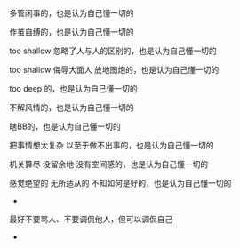 
多管闲事的，也是认为自己懂一切的

作茧自缚的，也是认为自己懂一切的

too shallow 忽略了人与人的区别的，也是认为自己懂一切的

too shallow 侮辱大面人 放地图炮的，也是认为自己懂一切的

too deep 的，也是认为自己懂一切的

不解风情的，也是认为自己懂一切的

瞎BB的，也是认为自己懂一切的

把事情想太复杂 以至于做不出事的，也是认为自己懂一切的

机关算尽 没留余地 没有空间感的，也是认为自己懂一切的

感觉绝望的 无所适从的 不知如何是好的，也是认为自己懂一切的

-

最好不要骂人、不要调侃他人，但可以调侃自己

-
